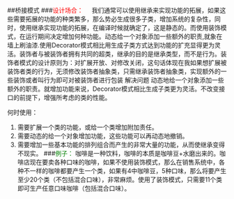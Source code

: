 ##桥接模式
###<font color= red >设计场合：</font>
&nbsp;&nbsp;&nbsp;&nbsp;我们通常可以使用继承来实现功能的拓展，如果这些需要拓展的功能的种类繁多，那么势必生成很多子类，增加系统的复杂性，同时，使用继承实现功能的拓展，在编译时候就确定了，这是静态的。而使用装饰模式，在运行期间决定增加何种功能。动态给一个对象添加一些额外的职责,就象在墙上刷油漆.使用Decorator模式相比用生成子类方式达到功能的扩充显得更为灵活。装饰者与被装饰者拥有共同的超类，继承的目的是继承类型，而不是行为。装饰者模式的设计原则为：对扩展开放、对修改关闭，这句话体现在我如果想扩展被装饰者类的行为，无须修改装饰者抽象类，只需继承装饰者抽象类，实现额外的一些装饰或者叫行为即可对被装饰者进行包装
解决问题
动态地给一个对象添加一些额外的职责。就增加功能来说，Decorator模式相比生成子类更为灵活。不改变接口的前提下，增强所考虑的类的性能。

何时使用：
  1.	需要扩展一个类的功能，或给一个类增加附加责任。
  2.	需要动态的给一个对象增加功能，这些功能可以再动态地撤销。
  3.	需要增加一些基本功能的排列组合而产生的非常大量的功能，从而使继承变得    不现实。
###<font color= green >例子：</font>
  咖啡是一种饮料，咖啡的本质是咖啡豆+水磨出来的。咖啡店现在要卖各种口味的咖啡，如果不使用装饰模式，那么在销售系统中，各种不一样的咖啡都要产生一个类，如果有4中咖啡豆，5种口味，那么将要产生至少20个类（不包括混合口味），非常麻烦。使用了装饰模式，只需要11个类即可生产任意口味咖啡（包括混合口味）。